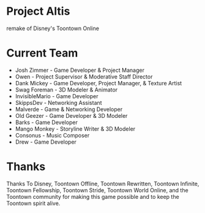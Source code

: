 # Project Altis
remake of Disney's Toontown Online
  
# Current Team
 
* Josh Zimmer - Game Developer & Project Manager
* Owen - Project Supervisor & Moderative Staff Director
* Dank Mickey - Game Developer, Project Manager, & Texture Artist
* Swag Foreman - 3D Modeler & Animator
* InvisibleMario - Game Developer
* SkippsDev - Networking Assistant
* Malverde - Game & Networking Developer
* Old Geezer - Game Developer & 3D Modeler
* Barks - Game Developer
* Mango Monkey - Storyline Writer & 3D Modeler
* Consonus - Music Composer
* Drew - Game Developer

# Thanks

Thanks To Disney, Toontown Offline, Toontown Rewritten, Toontown Infinite, Toontown Fellowship, Toontown Stride, Toontown World Online, 
and the Toontown community for making this game possible and to keep the Toontown spirit alive.
